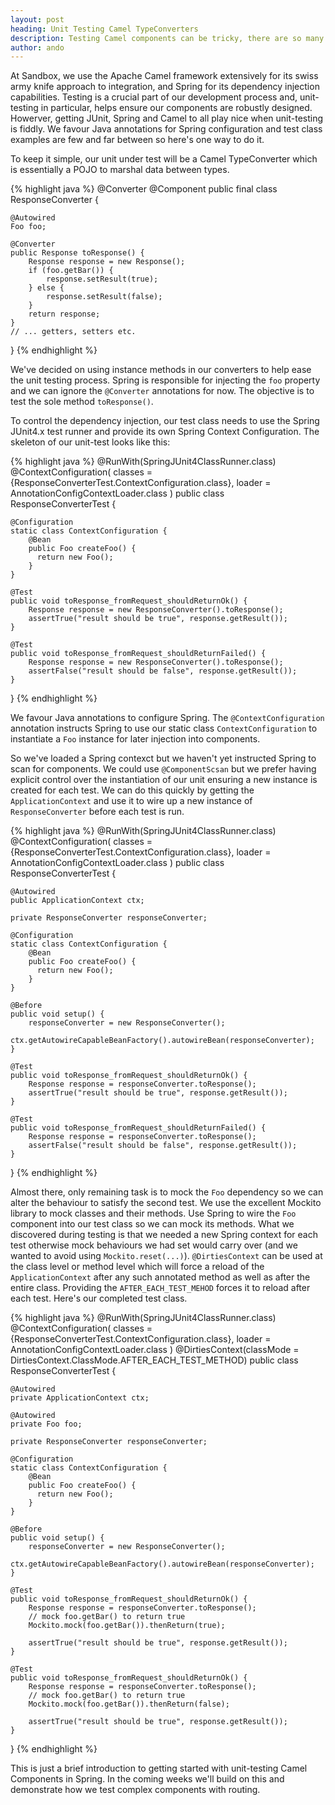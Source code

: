 ```yaml
---
layout: post
heading: Unit Testing Camel TypeConverters
description: Testing Camel components can be tricky, there are so many options. Here we have laid out our approach to testing the Camel Type Converters with Spring 3 using annotations and Java Config.
author: ando
---
```

At Sandbox, we use the Apache Camel framework extensively for its swiss army knife approach to integration, and Spring for its dependency injection capabilities. Testing is a crucial part of our development process and, unit-testing in particular, helps ensure our components are robustly designed. Howerver, getting JUnit, Spring and Camel to all play nice when unit-testing is fiddly. We favour Java annotations for Spring configuration and test class examples are few and far between so here\'s one way to do it.

To keep it simple, our unit under test will be a Camel TypeConverter which is essentially a POJO to marshal data between types.


{% highlight java %}
@Converter
@Component
public final class ResponseConverter {
    
    @Autowired
    Foo foo;

    @Converter
    public Response toResponse() {
        Response response = new Response();
        if (foo.getBar()) {
            response.setResult(true);
        } else {
            response.setResult(false);
        }
        return response;
    }
    // ... getters, setters etc.
}
{% endhighlight %}


We\'ve decided on using instance methods in our converters to help ease the unit testing process. Spring is responsible for injecting the `foo` property and we can ignore the `@Converter` annotations for now. The objective is to test the sole method `toResponse()`.

To control the dependency injection, our test class needs to use the Spring JUnit4.x test runner and provide its own Spring Context Configuration. The skeleton of our unit-test looks like this:

{% highlight java %}
@RunWith(SpringJUnit4ClassRunner.class)
@ContextConfiguration(
  classes = {ResponseConverterTest.ContextConfiguration.class},
  loader = AnnotationConfigContextLoader.class
)
public class ResponseConverterTest {

    @Configuration
    static class ContextConfiguration {
        @Bean
        public Foo createFoo() {
          return new Foo();
        }
    }

    @Test
    public void toResponse_fromRequest_shouldReturnOk() {
        Response response = new ResponseConverter().toResponse();
        assertTrue("result should be true", response.getResult());
    }

    @Test
    public void toResponse_fromRequest_shouldReturnFailed() {
        Response response = new ResponseConverter().toResponse();
        assertFalse("result should be false", response.getResult());
    }
}
{% endhighlight %}

We favour Java annotations to configure Spring. The `@ContextConfiguration` annotation instructs Spring to use our static class `ContextConfiguration` to instantiate a `Foo` instance for later injection into components.

So we\'ve loaded a Spring contexct but we haven't yet instructed Spring to scan for components. We could use `@ComponentScsan` but we prefer having explicit control over the instantiation of our unit ensuring a new instance is created for each test. We can do this quickly by getting the `ApplicationContext` and use it to wire up a new instance of `ResponseConverter` before each test is run.

{% highlight java %}
@RunWith(SpringJUnit4ClassRunner.class)
@ContextConfiguration(
  classes = {ResponseConverterTest.ContextConfiguration.class},
  loader = AnnotationConfigContextLoader.class
)
public class ResponseConverterTest {

    @Autowired
    public ApplicationContext ctx;

    private ResponseConverter responseConverter;

    @Configuration
    static class ContextConfiguration {
        @Bean
        public Foo createFoo() {
          return new Foo();
        }
    }

    @Before
    public void setup() {
        responseConverter = new ResponseConverter();
        ctx.getAutowireCapableBeanFactory().autowireBean(responseConverter);
    }

    @Test
    public void toResponse_fromRequest_shouldReturnOk() {
        Response response = responseConverter.toResponse();
        assertTrue("result should be true", response.getResult());
    }

    @Test
    public void toResponse_fromRequest_shouldReturnFailed() {
        Response response = responseConverter.toResponse();
        assertFalse("result should be false", response.getResult());
    }
}
{% endhighlight %}

Almost there, only remaining task is to mock the `Foo` dependency so we can alter the behaviour to satisfy the second test. We use the excellent Mockito library to mock classes and their methods. Use Spring to wire the `Foo` component into our test class so we can mock its methods. What we discovered during testing is that we needed a new Spring context for each test otherwise mock behaviours we had set would carry over (and we wanted to avoid using `Mockito.reset(...)`). `@DirtiesContext` can be used at the class level or method level which will force a reload of the `ApplicationContext` after any such annotated method as well as after the entire class. Providing the `AFTER_EACH_TEST_MEHOD` forces it to reload after each test. Here's our completed test class.

{% highlight java %}
@RunWith(SpringJUnit4ClassRunner.class)
@ContextConfiguration(
  classes = {ResponseConverterTest.ContextConfiguration.class},
  loader = AnnotationConfigContextLoader.class
)
@DirtiesContext(classMode = DirtiesContext.ClassMode.AFTER_EACH_TEST_METHOD)
public class ResponseConverterTest {

    @Autowired
    private ApplicationContext ctx;

    @Autowired
    private Foo foo;

    private ResponseConverter responseConverter;

    @Configuration
    static class ContextConfiguration {
        @Bean
        public Foo createFoo() {
          return new Foo();
        }
    }

    @Before
    public void setup() {
        responseConverter = new ResponseConverter();
        ctx.getAutowireCapableBeanFactory().autowireBean(responseConverter);
    }

    @Test
    public void toResponse_fromRequest_shouldReturnOk() {
        Response response = responseConverter.toResponse();
        // mock foo.getBar() to return true
        Mockito.mock(foo.getBar()).thenReturn(true);

        assertTrue("result should be true", response.getResult());
    }

    @Test
    public void toResponse_fromRequest_shouldReturnOk() {
        Response response = responseConverter.toResponse();
        // mock foo.getBar() to return true
        Mockito.mock(foo.getBar()).thenReturn(false);

        assertTrue("result should be true", response.getResult());
    }
}
{% endhighlight %}

This is just a brief introduction to getting started with unit-testing Camel Components in Spring. In the coming weeks we'll build on this and demonstrate how we test complex components with routing.